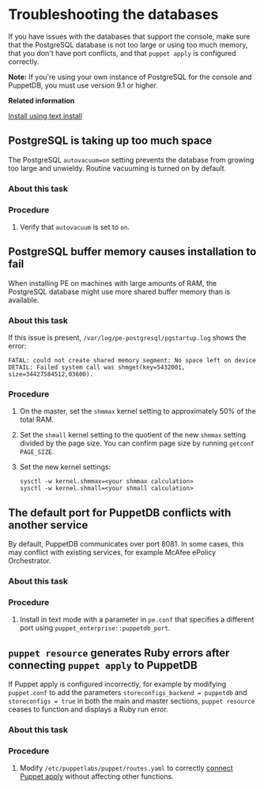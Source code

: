 # Troubleshooting the databases

If you have issues with the databases that support the console, make sure that the PostgreSQL database is not too large or using too much memory, that you don't have port conflicts, and that `puppet apply` is configured correctly.

**Note:** If you're using your own instance of PostgreSQL for the console and PuppetDB, you must use version 9.1 or higher.

**Related information**  


[Install using text install](installing_pe.md#)

## PostgreSQL is taking up too much space

The PostgreSQL `autovacuum=on` setting prevents the database from growing too large and unwieldy. Routine vacuuming is turned on by default.

### About this task

### Procedure

1.  Verify that `autovacuum` is set to `on`.


## PostgreSQL buffer memory causes installation to fail

When installing PE on machines with large amounts of RAM, the PostgreSQL database might use more shared buffer memory than is available.

### About this task

If this issue is present, `/var/log/pe-postgresql/pgstartup.log` shows the error:

```
FATAL: could not create shared memory segment: No space left on device
DETAIL: Failed system call was shmget(key=5432001, size=34427584512,03600).
```

### Procedure

1.  On the master, set the `shmmax` kernel setting to approximately 50% of the total RAM.

2.  Set the `shmall` kernel setting to the quotient of the new `shmmax` setting divided by the page size. You can confirm page size by running `getconf PAGE_SIZE`.

3.  Set the new kernel settings:

    ```
    sysctl -w kernel.shmmax=<your shmmax calculation>
    sysctl -w kernel.shmall=<your shmall calculation>
    ```


## The default port for PuppetDB conflicts with another service

By default, PuppetDB communicates over port 8081. In some cases, this may conflict with existing services, for example McAfee ePolicy Orchestrator.

### About this task

### Procedure

1.  Install in text mode with a parameter in `pe.conf` that specifies a different port using `puppet_enterprise::puppetdb_port`.


## `puppet resource` generates Ruby errors after connecting `puppet apply` to PuppetDB

If Puppet apply is configured incorrectly, for example by modifying `puppet.conf` to add the parameters `storeconfigs_backend = puppetdb` and `storeconfigs = true` in both the main and master sections, `puppet resource` ceases to function and displays a Ruby run error.

### About this task

### Procedure

1.  Modify `/etc/puppetlabs/puppet/routes.yaml` to correctly [connect Puppet apply](https://docs.puppet.com/puppetdb/5.1/connect_puppet_apply.html) without affecting other functions.


